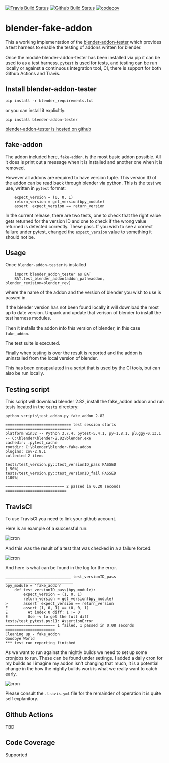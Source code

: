 [![Travis Build Status](https://travis-ci.org/nangtani/blender-fake-addon.svg?branch=master)](https://travis-ci.org/nangtani/blender-fake-addon)
[![Github Build Status](https://github.com/nangtani/blender-fake-addon/workflows/blender-fake-addon/badge.svg)](https://github.com/nangtani/blender-fake-addon/actions)
[![codecov](https://codecov.io/gh/nangtani/blender-fake-addon/branch/master/graph/badge.svg)](https://codecov.io/gh/nangtani/blender-fake-addon)

# blender-fake-addon

This a working implementation of the [blender-addon-tester](https://pypi.org/project/blender-addon-tester/) which provides a test harness to enable the testing of addons written for blender. 

Once the module blender-addon-tester has been installed via pip it can be used to as a test harness.  `pytest` is used for tests, and testing can be run locally or against a continuous integration tool, CI, there is support for both Github Actions and Travis. 

## Install blender-addon-tester

`pip install -r blender_requirements.txt`

or you can install it explicltly: 

`pip install blender-addon-tester`

[blender-addon-tester is hosted on github](https://github.com/nangtani/blender-addon-tester)

## fake-addon

The addon included here, `fake-addon`, is the most basic addon possible.  All it does is print out a message when it is installed and another one when it is removed.  

However all addons are required to have version tuple.  This version ID of the addon can be read back through blender via python.  This is the test we use, written in `pytest` format:

```
    expect_version = (0, 0, 1)
    return_version = get_version(bpy_module)
    assert  expect_version == return_version
```

In the current release, there are two tests, one to check that the right value gets returned for the version ID and one to check if the wrong value returned is detected correctly.  These pass.  If you wish to see a correct failure under pytest, changed the `expect_version` value to something it should not be.

## Usage

Once `blender-addon-tester` is installed 

```
    import blender_addon_tester as BAT
    BAT.test_blender_addon(addon_path=addon, blender_revision=blender_rev)
```

where the name of the addon and the version of blender you wish to use is passed in. 

If the blender version has not been found locally it will download the most up to date version. Unpack and update that verison of blender to install the test harness modules.  

Then it installs the addon into this version of blender, in this case `fake_addon`. 

The test suite is executed. 

Finally when testing is over the result is reported and the addon is uninstalled from the local version of blender.

This has been encapsulated in a script that is used by the CI tools, but can also be run locally.

## Testing script

This script will download blender 2.82, install the fake_addon addon and run tests located in the `tests` directory:

`python scripts\test_addon.py fake_addon 2.82`

```
============================= test session starts =============================
platform win32 -- Python 3.7.4, pytest-5.4.1, py-1.8.1, pluggy-0.13.1 -- C:\blender\blender-2.82\blender.exe
cachedir: .pytest_cache
rootdir: C:\blender\blender-fake-addon
plugins: cov-2.8.1
collected 2 items

tests/test_version.py::test_versionID_pass PASSED                         [ 50%]
tests/test_version.py::test_versionID_fail PASSED                         [100%]

========================== 2 passed in 0.20 seconds ===========================
```

## TravisCI

To use TravisCI you need to link your github account.

Here is an example of a successful run:

![cron](images/success.png)

And this was the result of a test that was checked in a a failure forced:

![cron](images/failure.png)

And here is what can be found in the log for the error.

```
_____________________________ test_versionID_pass ______________________________
bpy_module = 'fake_addon'
    def test_versionID_pass(bpy_module):
        expect_version = (1, 0, 1)
        return_version = get_version(bpy_module)
>       assert  expect_version == return_version
E       assert (1, 0, 1) == (0, 0, 1)
E         At index 0 diff: 1 != 0
E         Use -v to get the full diff
tests/test_pytest.py:11: AssertionError
====================== 1 failed, 1 passed in 0.08 seconds ======================
Cleaning up - fake_addon
Goodbye World
*** test run reporting finished
```
As we want to run against the nightly builds we need to set up some cronjobs to run.  These can be found under settings.  I added a daily cron for my builds as I imagine my addon isn't changing that much, it is a potential change in the how the nightly builds work is what we really want to catch early.

![cron](images/cron.png)

Please consult the `.travis.yml` file for the remainder of operation it is quite self explanitory.

## Github Actions

TBD

## Code Coverage

Supported
